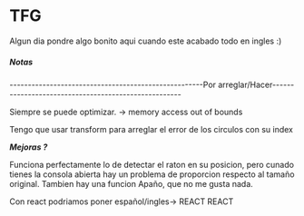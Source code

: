 # TFG

Algun dia pondre algo bonito aqui cuando este acabado todo en ingles :)

##### Notas ####

-----------------------------------------------------Por arreglar/Hacer-----------------------------------------------------

Siempre se puede optimizar. -> memory access out of bounds

Tengo que usar transform para arreglar el error de los circulos con su index

*******************************************************Mejoras ?*******************************************************

Funciona perfectamente lo de detectar el raton en su posicion, pero cunado tienes la consola abierta hay un problema 
de proporcion respecto al tamaño original. Tambien hay una funcion Apaño, que no me gusta nada.

Con react podriamos poner español/ingles-> REACT REACT

